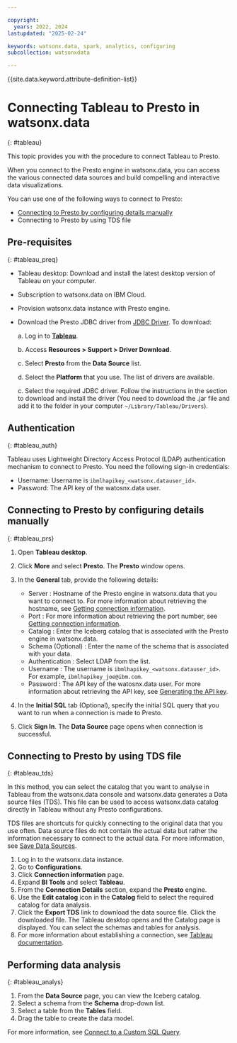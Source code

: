 ```yaml
---

copyright:
  years: 2022, 2024
lastupdated: "2025-02-24"

keywords: watsonx.data, spark, analytics, configuring
subcollection: watsonxdata

---
```


{{site.data.keyword.attribute-definition-list}}

# Connecting Tableau to Presto in watsonx.data
{: #tableau}

This topic provides you with the procedure to connect Tableau to Presto.

When you connect to the Presto engine in watsonx.data, you can access the various connected data sources and build compelling and interactive data visualizations.

You can use one of the following ways to connect to Presto:
* [Connecting to Presto by configuring details manually](#tableau_prs)
* Connecting to Presto by using TDS file



## Pre-requisites
{: #tableau_preq}


* Tableau desktop: Download and install the latest desktop version of Tableau on your computer.
* Subscription to watsonx.data on IBM Cloud.
* Provision watsonx.data instance with Presto engine.
* Download the Presto JDBC driver from [JDBC Driver](https://www.tableau.com/support/drivers). To download:

    a. Log in to [**Tableau**](https://www.tableau.com/support/drivers?_gl=1*1gv0jop*_ga*MjQxNjI5OTQuMTczMTM5MTE3NQ..*_ga_8YLN0SNXVS*MTczMTU2NTUxNC40LjEuMTczMTU2NjA2MS4wLjAuMA..&_ga=2.24815162.1807389645.1731521698-24162994.1731391175).

    b. Access **Resources > Support > Driver Download**.

    c. Select **Presto** from the **Data Source** list.

    d. Select the **Platform** that you use. The list of drivers are available.

    c. Select the required JDBC driver. Follow the instructions in the section to download and install the driver (You need to download the .jar file and add it to the folder in your computer  `~/Library/Tableau/Drivers`).



## Authentication
{: #tableau_auth}

Tableau uses Lightweight Directory Access Protocol (LDAP) authentication mechanism to connect to Presto. You need the following sign-in credentials:
* Username: Username is `ibmlhapikey_<watsonx.datauser_id>`.
* Password: The API key of the watosnx.data user.

## Connecting to Presto by configuring details manually
{: #tableau_prs}


1.	Open **Tableau desktop**.
2.	Click **More** and select **Presto**. The **Presto** window opens.
3.	In the **General** tab, provide the following details:

    * Server : Hostname of the Presto engine in watsonx.data that you want to connect to. For more information about retrieving the hostname, see [Getting connection information]({{site.data.keyword.ref-get_connection-link}}).
    * Port : For more information about retrieving the port number, see [Getting connection information]({{site.data.keyword.ref-get_connection-link}}).
    * Catalog : Enter the Iceberg catalog that is associated with the Presto engine in watsonx.data.
    * Schema (Optional) : Enter the name of the schema that is associated with your data.
    * Authentication : Select LDAP from the list.
    * Username : The username is `ibmlhapikey_<watsonx.datauser_id>`. For example, `ibmlhapikey_joe@ibm.com`.
    * Password : The API key of the watosnx.data user. For more information about retrieving the API key, see [Generating the API key]({{site.data.keyword.ref-con-presto-serv-link}}).

4.	In the **Initial SQL** tab (Optional), specify the initial SQL query that you want to run when a connection is made to Presto.
5.	Click **Sign In**. The **Data Source** page opens when connection is successful.


## Connecting to Presto by using TDS file
{: #tableau_tds}

In this method, you can select the catalog that you want to analyse in Tableau from the watsonx.data console and watsonx.data generates a Data source files (TDS). This file can be used to access watsonx.data catalog directly in Tableau without any Presto configurations.

TDS files are shortcuts for quickly connecting to the original data that you use often. Data source files do not contain the actual data but rather the information necessary to connect to the actual data. For more information, see [Save Data Sources](https://help.tableau.com/current/pro/desktop/en-us/export_connection.htm).

1. Log in to the watsonx.data instance.
1. Go to **Configurations**.
1. Click **Connection information** page.
1. Expand **BI Tools** and select **Tableau**.
1. From the **Connection Details** section, expand the **Presto** engine.
1. Use the **Edit catalog** icon in the **Catalog** field to select the required catalog for data analysis.
1. Click the **Export TDS** link to download the data source file. Click the downloaded file. The Tableau desktop opens and the Catalog page is displayed. You can select the schemas and tables for analysis.
1. For more information about establishing a connection, see [Tableau documentation](https://help.tableau.com/current/pro/desktop/en-us/examples_presto.htm).



## Performing data analysis
{: #tableau_analys}

1.	From the **Data Source** page, you can view the Iceberg catalog.
2.	Select a schema from the **Schema** drop-down list.
3.	Select a table from the **Tables** field.
4.	Drag the table to create the data model.

For more information, see [Connect to a Custom SQL Query](https://help.tableau.com/current/pro/desktop/en-us/customsql.htm).
